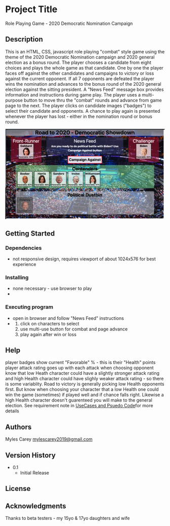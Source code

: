 # Project Title

Role Playing Game - 2020 Democratic Nomination Campaign

## Description

This is an HTML, CSS, javascript role playing "combat" style  game using the theme of the 2020 Democratic Nomination
campaign and 2020 general election as a bonus round.
The player chooses a candidate from eight choices and plays the whole game as that candidate.
One by one the player faces off against the other candidates and campaigns to victory or loss against the current opponent.
If all 7 opponents are defeated the player wins the nomination and advances to the bonus round of the 2020 general election
against the sitting president.
A "News Feed" message box provides information and instructions during game play.
The player uses a multi-purpose button to move thru the "combat" rounds and advance from game page to the next.
The player clicks on candidate images ("badges") to select their candidate and opponents.
A chance to play again is presented whenever the player has lost - either in the nomination round or bonus round. 

![Democratic Nomination](assets/images/wireframe.png)

## Getting Started

### Dependencies

* not responsive design, requires viewport of about 1024x576 for best experience 

### Installing

* none necessary - use browser to play
* 
### Executing program

* open in browser and follow "News Feed" instructions
*   1. click on characters to select
    2. use multi-use button for combat and page advance
    3. play again after win or loss
    

## Help

player badges show current "Favorable" % - this is their "Health" points
player attack rating goes up with each attack
when choosing opponent know that low Heath character could have a slightly stronger attack rating
and high Health character could have slighly weaker attack rating - so there is some variablity.
Road to victory is generally picking low Health opponents first.
But know when choosing your character that a low Health one could win the game (sometimes)
if played well and if chance falls right.  Likewise a high Health character doesn't
guarenteed you will make to the general election.
See requirement note in [UseCases and Psuedo Code](UseCases-PsuedoCode.md)for more details

## Authors

Myles Carey 
mylescarey2019@gmail.com 

## Version History
 
* 0.1
    * Initial Release

## License


## Acknowledgments

Thanks to beta testers - my 15yo & 17yo daughters and wife 

